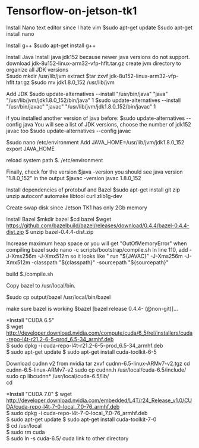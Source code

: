 # Tensorflow-on-jetson-tk1
Install Nano text editor since I hate vim
$sudo apt-get update
$sudo apt-get install nano

Install g++ 
$sudo apt-get install g++

Install Java
Install java jdk152 because newer java versions do not support.
download  jdk-8u152-linux-arm32-vfp-hflt.tar.gz
create jvm directory to organize all JDK versions  
$sudo mkdir /usr/lib/jvm
extract 
$tar zxvf jdk-8u152-linux-arm32-vfp-hflt.tar.gz
$sudo mv jdk1.8.0_152 /usr/lib/jvm

Add JDK 
$sudo update-alternatives --install "/usr/bin/java" "java" "/usr/lib/jvm/jdk1.8.0_152/bin/java" 1
 $sudo update-alternatives --install "/usr/bin/javac" "javac" "/usr/lib/jvm/jdk1.8.0_152/bin/javac" 1

if you installed another version of java before:
$sudo update-alternatives --config java
You will see a list of JDK versions, choose the number of jdk152
javac too
$sudo update-alternatives --config javac

$sudo nano /etc/environment
Add
JAVA_HOME=/usr/lib/jvm/jdk1.8.0_152
export JAVA_HOME

reload system path
$. /etc/environment


Finally, check for the version
$java -version
you should see java version "1.8.0_152" in the output
$javac -version
javac 1.8.0_152


Install dependencies of protobuf and Bazel
$sudo apt-get install git zip unzip autoconf automake libtool curl zlib1g-dev  

Create swap disk since Jetson TK1 has only 2Gb memory

Install Bazel
$mkdir bazel
$cd bazel
$wget https://github.com/bazelbuild/bazel/releases/download/0.4.4/bazel-0.4.4-dist.zip
$ unzip bazel-0.4.4-dist.zip 

Increase maximum heap space or you will get "OutOfMemoryError" when compiling bazel
sudo nano -c scripts/bootstrap/compile.sh 
In line 110, add -J-Xms256m -J-Xmx512m so it looks like 
" run "${JAVAC}" -J-Xms256m -J-Xmx512m -classpath "${classpath}" -sourcepath "${sourcepath}"

build 
$./compile.sh

   Copy bazel to /usr/local/bin.

$sudo cp output/bazel /usr/local/bin/bazel

make sure bazel is working
$bazel
[bazel release 0.4.4- (@non-git)]...

 *Install "CUDA 6.5"  
 $ wget http://developer.download.nvidia.com/compute/cuda/6_5/rel/installers/cuda-repo-l4t-r21.2-6-5-prod_6.5-34_armhf.deb  
$ sudo dpkg -i cuda-repo-l4t-r21.2-6-5-prod_6.5-34_armhf.deb  
 $ sudo apt-get update
 $ sudo apt-get install cuda-toolkit-6-5  

Download cudnn v2 from nvidia 
  tar zxvf cudnn-6.5-linux-ARMv7-v2.tgz 
 cd cudnn-6.5-linux-ARMv7-v2
sudo cp cudnn.h /usr/local/cuda-6.5/include/
sudo cp libcudnn* /usr/local/cuda-6.5/lib/  
cd


 *Install "CUDA 7.0"
 $ wget http://developer.download.nvidia.com/embedded/L4T/r24_Release_v1.0/CUDA/cuda-repo-l4t-7-0-local_7.0-76_armhf.deb  
 $ sudo dpkg -i cuda-repo-l4t-7-0-local_7.0-76_armhf.deb  
 $ sudo apt-get update
 $ sudo apt-get install cuda-toolkit-7-0  
 $ cd /usr/local  
 $ sudo rm cuda  
 $ sudo ln -s cuda-6.5/ cuda link to other directory

